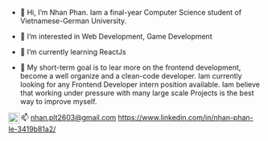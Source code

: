 - 👋 Hi, I’m Nhan Phan. Iam a final-year Computer Science student of Vietnamese-German University. 

- 👀 I’m interested in Web Development, Game Development

- 🌱 I’m currently learning ReactJs

- 💞️ My short-term goal is to lear more on the frontend development, become a well organize and a clean-code developer. Iam currently looking for any Frontend Developer intern position available. Iam believe that working under pressure with many large scale Projects is the best way to improve myself.

📫  nhan.plt2603@gmail.com
<img align="left" alt="it_nhan | LinkedIn" width="22px" src="https://cdn.jsdelivr.net/npm/simple-icons@v3/icons/linkedin.svg" /> https://www.linkedin.com/in/nhan-phan-le-3419b81a2/

<!---
IT-nhan326/IT-nhan326 is a ✨ special ✨ 
--->
